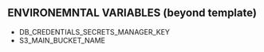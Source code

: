 

## ENVIRONEMNTAL VARIABLES (beyond template)
- DB_CREDENTIALS_SECRETS_MANAGER_KEY
- S3_MAIN_BUCKET_NAME